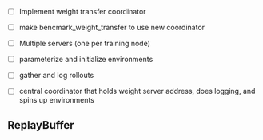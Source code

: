 - [ ] Implement weight transfer coordinator
- [ ] make bencmark_weight_transfer to use new coordinator
- [ ] Multiple servers (one per training node)
- [ ] parameterize and initialize environments
- [ ] gather and log rollouts
- [ ] central coordinator that holds weight server address, does logging, and spins up environments


## ReplayBuffer
